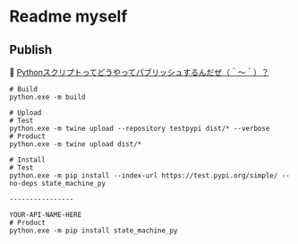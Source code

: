 # Readme myself

## Publish

📖 [Pythonスクリプトってどうやってパブリッシュするんだぜ（＾～＾）？](https://crieit.net/drafts/61a3496b73b42)  

```shell
# Build
python.exe -m build

# Upload
# Test
python.exe -m twine upload --repository testpypi dist/* --verbose
# Product
python.exe -m twine upload dist/*

# Install
# Test
python.exe -m pip install --index-url https://test.pypi.org/simple/ --no-deps state_machine_py
                                                                              ----------------
                                                                              YOUR-API-NAME-HERE
# Product
python.exe -m pip install state_machine_py
```
